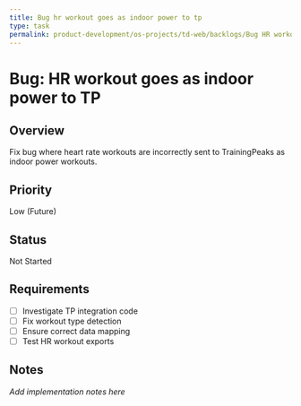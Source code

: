 ```yaml
---
title: Bug hr workout goes as indoor power to tp
type: task
permalink: product-development/os-projects/td-web/backlogs/Bug HR workout goes as indoor power to TP
---
```


# Bug: HR workout goes as indoor power to TP

## Overview
Fix bug where heart rate workouts are incorrectly sent to TrainingPeaks as indoor power workouts.

## Priority
Low (Future)

## Status
Not Started

## Requirements
- [ ] Investigate TP integration code
- [ ] Fix workout type detection
- [ ] Ensure correct data mapping
- [ ] Test HR workout exports

## Notes
_Add implementation notes here_